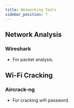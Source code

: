 ```yaml
---
title: Networking Tools
sidebar_position: 7
---
```


## Network Analysis

### Wireshark
- For packet analysis.

## Wi-Fi Cracking

### Aircrack-ng
- For cracking wifi password.